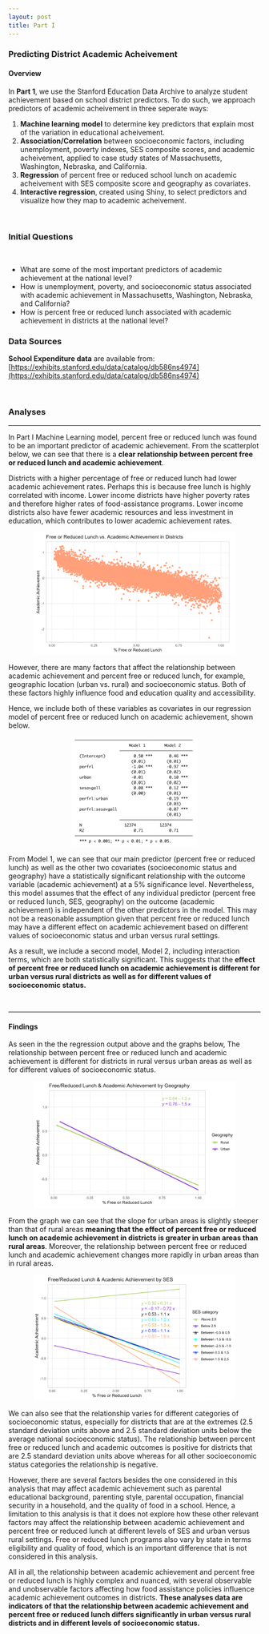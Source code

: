 ```yaml
---
layout: post
title: Part I 
---
```

### Predicting District Academic Acheivement

#### Overview

In **Part 1**, we use the Stanford Education Data Archive to analyze student achievement based on school district predictors. To do such, we approach predictors of academic acheivement in three seperate ways: 
<br>
 
1. **Machine learning model** to determine key predictors that explain most of the variation in educational acheivement.
2. **Association/Correlation** between socioeconomic factors, including unemployment, poverty indexes, SES composite scores, and academic acheivement, applied to case study states of Massachusetts, Washington, Nebraska, and California.
3. **Regression** of percent free or reduced school lunch on academic acheivement with SES composite score and geography as covariates.
4. **Interactive regression**, created using Shiny, to select predictors and visualize how they map to academic acheivement.

<br>

### Initial Questions

<br>

- What are some of the most important predictors of academic achievement at the national level?
- How is unemployment, poverty, and socioeconomic status associated with academic achievement in Massachusetts, Washington, Nebraska, and California? 
- How is percent free or reduced lunch associated with academic achievement in districts at the national level? 

### Data Sources

**School Expenditure data** are available from: [https://exhibits.stanford.edu/data/catalog/db586ns4974](https://exhibits.stanford.edu/data/catalog/db586ns4974)

<br>

### Analyses

---

In Part I Machine Learning model, percent free or reduced lunch was found to be an important predictor of academic achievement. From the scatterplot below, we can see that there is a **clear relationship between percent free or reduced lunch and academic achievement**. 

Districts with a higher percentage of free or reduced lunch had lower academic achievement rates. Perhaps this is because free lunch is highly correlated with income. Lower income districts have higher poverty rates and therefore higher rates of food-assistance programs. Lower income districts also have fewer academic resources and less investment in education, which contributes to lower academic achievement rates. 

<p align="center" width="100%">
    <img width="80%" src="https://raw.githubusercontent.com/amesluo/amesluo.github.io/master/images/Reduced%20Lunch%20v.%20Acheivement_dis.png">
</p>


However, there are many factors that affect the relationship between academic achievement and percent free or reduced lunch, for example, geographic location (urban vs. rural) and socioeconomic status. Both of these factors highly influence food and education quality and accessibility. 

Hence, we include both of these variables as covariates in our regression model of percent free or reduced lunch on academic achievement, shown below. 


<p align="center" width="100%">
    <img width="50%" src="https://raw.githubusercontent.com/amesluo/amesluo.github.io/master/images/Regression%20Table.png">
</p>


From Model 1, we can see that our main predictor (percent free or reduced lunch) as well as the other two covariates (socioeconomic status and geography) have a statistically significant relationship with the outcome variable (academic achievement) at a 5% significance level. Nevertheless, this model assumes that the effect of any individual predictor (percent free or reduced lunch, SES, geography) on the outcome (academic achievement) is independent of the other predictors in the model. This may not be a reasonable assumption given that percent free or reduced lunch may have a different effect on academic achievement based on different values of socioeconomic status and urban versus rural settings. 

As a result, we include a second model, Model 2, including interaction terms, which are both statistically significant. This suggests that the **effect of percent free or reduced lunch on academic achievement is different for urban versus rural districts as well as for different values of socioeconomic status.** 

<br>

---

#### Findings

As seen in the the regression output above and the graphs below, The relationship between percent free or reduced lunch and academic achievement is different for districts in rural versus urban areas as well as for different values of socioeconomic status.


<p align="center" width="100%">
    <img width="80%" src="https://raw.githubusercontent.com/amesluo/amesluo.github.io/master/images/Reduced%20Lunch%20v.%20Acheivement_geo.png">
</p>


From the graph we can see that the slope for urban areas is slightly steeper than that of rural areas **meaning that the effect of percent free or reduced lunch on academic achievement in districts is greater in urban areas than rural areas**. Moreover, the relationship between percent free or reduced lunch and academic achievement changes more rapidly in urban areas than in rural areas. 

<p align="center" width="100%">
    <img width="80%" src="https://raw.githubusercontent.com/amesluo/amesluo.github.io/master/images/Reduced%20Lunch%20v.%20Acheivement_SES.png">
</p>


We can also see that the relationship varies for different categories of socioeconomic status, especially for districts that are at the extremes (2.5 standard deviation units above and 2.5 standard deviation units below the average national socioeconomic status). The relationship between percent free or reduced lunch and academic outcomes is positive for districts that are 2.5 standard deviation units above whereas for all other socioeconomic status categories the relationship is negative. 

However, there are several factors besides the one considered in this analysis that may affect academic achievement such as parental educational background, parenting style, parental occupation, financial security in a household, and the quality of food in a school. Hence, a limitation to this analysis is that it does not explore how these other relevant factors may affect the relationship between academic achievement and percent free or reduced lunch at different levels of SES and urban versus rural settings. Free or reduced lunch programs also vary by state in terms eligibility and quality of food, which is an important difference that is not considered in this analysis. 

All in all, the relationship between academic achievement and percent free or reduced lunch is highly complex and nuanced, with several observable and unobservable factors affecting how food assistance policies influence academic achievement outcomes in districts. **These analyses data are indicators of that the relationship between academic achievement and percent free or reduced lunch differs significantly in urban versus rural districts and in different levels of socioeconomic status.**

